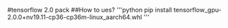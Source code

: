 #tensorflow 2.0 pack
##How to ues?
'''python
pip install tensorflow_gpu-2.0.0+nv19.11-cp36-cp36m-linux_aarch64.whl
'''
